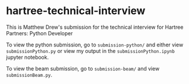 # hartree-technical-interview
This is Matthew Drew's submission for the technical interview for Hartree Partners: Python Developer

To view the python submission, go to `submission-python/` and either view `submissionPython.py` or view my output in the `submissionPython.ipynb` jupyter notebook.

To view the beam submission, go to `submission-beam/` and view `submissionBeam.py`.
